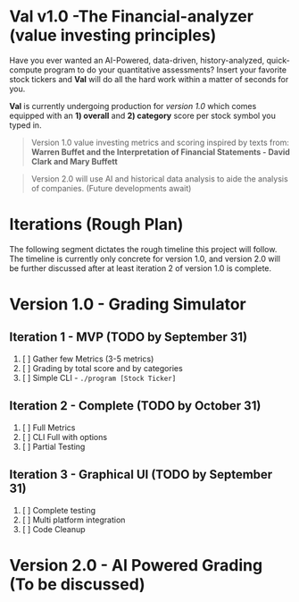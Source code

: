 # **Val** v1.0  -The Financial-analyzer (value investing principles)
Have you ever wanted an AI-Powered, data-driven, history-analyzed, quick-compute program to do your quantitative assessments? Insert your favorite stock tickers and **Val** will do all the hard work within a matter of seconds for you. 

**Val** is currently undergoing production for *version 1.0* which comes equipped with an **1) overall** and **2) category** score per stock symbol you typed in.
> Version 1.0 value investing metrics and scoring inspired by texts from: **Warren Buffet and the Interpretation of Financial Statements - David Clark and Mary Buffett**

> Version 2.0 will use AI and historical data analysis to aide the analysis of companies. (Future developments await)


# Iterations (Rough Plan)
The following segment dictates the rough timeline this project will follow. The timeline is currently only concrete for version 1.0, and version 2.0 will be further discussed after at least iteration 2 of version 1.0 is complete.

# Version 1.0 - Grading Simulator 
## Iteration 1 - MVP (TODO by September 31)
1. [ ] Gather few Metrics (3-5 metrics)
2. [ ] Grading by total score and by categories
3. [ ] Simple CLI - `./program [Stock Ticker]`

## Iteration 2 - Complete (TODO by October 31)
1. [ ] Full Metrics
2. [ ] CLI Full with options
3. [ ] Partial Testing

## Iteration 3 - Graphical UI (TODO by September 31)
1. [ ] Complete testing
2. [ ] Multi platform integration
3. [ ] Code Cleanup

# Version 2.0 - AI Powered Grading (To be discussed)
